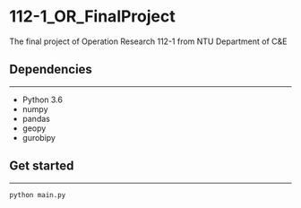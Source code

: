 # 112-1_OR_FinalProject
The final project of Operation Research 112-1 from NTU Department of C&amp;E

## Dependencies
***
- Python 3.6
- numpy
- pandas
- geopy
- gurobipy
## Get started
***
<pre><code>python main.py
</code></pre>
